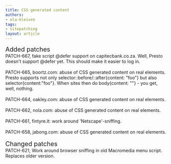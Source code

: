 ```yaml
---
title: CSS generated content
authors:
- ola-kleiven
tags:
- sitepatching
layout: article
---
```

<span style="font-size: 140%">Added patches</span><br/>PATCH-667, fake script @defer support on capitecbank.co.za. Well, Presto doesn&#39;t support @defer yet. This should make it easier to log in.<br/><br/>PATCH-665, boortz.com: abuse of CSS generated content on real elements. Presto supports not only selector::before/::after{content: &quot;foo&quot;} but also selector{content:&quot;foo&quot;}. When sites then do body{content: &quot;&quot;} - you get, well, nothing.<br/><br/>PATCH-664, oakley.com: abuse of CSS generated content on real elements.<br/><br/>PATCH-662, nola.com: abuse of CSS generated content on real elements.<br/><br/>PATCH-661, fintyre.it: work around &#39;Netscape&#39;-sniffing.<br/><br/>PATCH-658, jabong.com: abuse of CSS generated content on real elements.<br/><br/><span style="font-size: 140%">Changed patches</span><br/>PATCH-621, Work around browser sniffing in old Macromedia menu script. Replaces older version.
